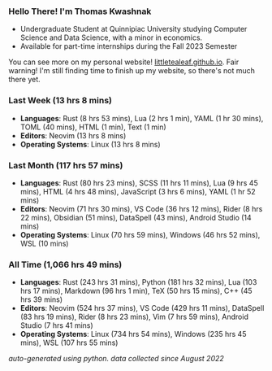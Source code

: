 
### Hello There! I'm Thomas Kwashnak

- Undergraduate Student at Quinnipiac University studying Computer Science and Data Science, with a minor in economics.
- Available for part-time internships during the Fall 2023 Semester

You can see more on my personal website! [littletealeaf.github.io](https://littletealeaf.github.io). Fair warning! I'm still finding time to finish up my website, so there's not much there yet.

### Last Week (13 hrs 8 mins)
- **Languages**: Rust (8 hrs 53 mins), Lua (2 hrs 1 min), YAML (1 hr 30 mins), TOML (40 mins), HTML (1 min), Text (1 min)
- **Editors**: Neovim (13 hrs 8 mins)
- **Operating Systems**: Linux (13 hrs 8 mins)
    
### Last Month (117 hrs 57 mins)
- **Languages**: Rust (80 hrs 23 mins), SCSS (11 hrs 11 mins), Lua (9 hrs 45 mins), HTML (4 hrs 48 mins), JavaScript (3 hrs 6 mins), YAML (1 hr 52 mins)
- **Editors**: Neovim (71 hrs 30 mins), VS Code (36 hrs 12 mins), Rider (8 hrs 22 mins), Obsidian (51 mins), DataSpell (43 mins), Android Studio (14 mins)
- **Operating Systems**: Linux (70 hrs 59 mins), Windows (46 hrs 52 mins), WSL (10 mins)
    
### All Time (1,066 hrs 49 mins)
- **Languages**: Rust (243 hrs 31 mins), Python (181 hrs 32 mins), Lua (103 hrs 17 mins), Markdown (96 hrs 1 min), TeX (50 hrs 15 mins), C++ (45 hrs 39 mins)
- **Editors**: Neovim (524 hrs 37 mins), VS Code (429 hrs 11 mins), DataSpell (83 hrs 19 mins), Rider (8 hrs 23 mins), Vim (7 hrs 59 mins), Android Studio (7 hrs 41 mins)
- **Operating Systems**: Linux (734 hrs 54 mins), Windows (235 hrs 45 mins), WSL (107 hrs 55 mins)
    

*auto-generated using python. data collected since August 2022*
